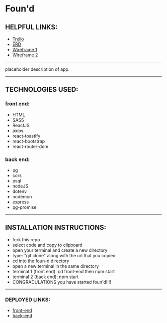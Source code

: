 # Foun'd

## HELPFUL LINKS:

- [Trello](https://trello.com/b/nqrgccKB/finderz)
- [ERD](https://miro.com/app/board/uXjVPErkfoE=/?share_link_id=822578901927)
- [Wireframe 1](https://prnt.sc/Da3HRjNdTl6N)
- [Wireframe 2](https://prnt.sc/wcgCfZjHnKhs)

<hr />

placeholder description of app.

<hr />

## TECHNOLOGIES USED:

### front end:

- HTML
- SASS
- ReactJS
- axios
- react-toastify
- react-bootstrap
- react-router-dom

### back end:

- pg
- cors
- psql
- nodeJS
- dotenv
- nodemon
- express
- pg-promise

<hr />

## INSTALLATION INSTRUCTIONS:

- fork this repo
- select code and copy to clipboard
- open your terminal and create a new directory
- type: "git clone" along with the url that you copied
- cd into the foun-d directory
- open a new terminal in the same directory
- terminal 1 (front end): cd front-end then npm start
- terminal 2 (back end): npm start
- CONGRADULATIONS you have started foun'd!!!!

<hr />

### DEPLOYED LINKS:

- [front-end](https://foun-d.netlify.app/)
- [back-end](https://found.onrender.com)

